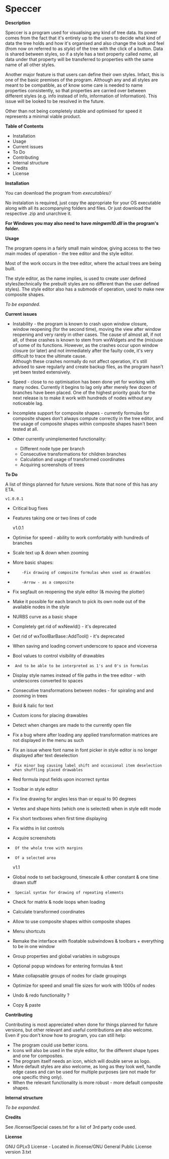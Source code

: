 # Speccer

**Description**

Speccer is a program used for visualising any kind of tree data. Its power comes from the fact that it's entirely up to the users to decide what kind of data the tree holds and how it's organised and also change the look and feel (from now on referred to as *style*) of the tree with the click of a button. Data is shared between styles, so if a style has a text property called *name*, all data under that property will be transferred to properties with the same name of all other styles.

Another major feature is that users can define their own styles. Infact, this is one of the basic premises of the program. Although any and all styles are meant to be compatible, as of know some care is needed to name properties consistently, so that properties are carried over between different styles (e.g. info instead of Info, information of Information). This issue will be looked to be resolved in the future.

Other than not being completely stable and optimised for speed it represents a minimal viable product.

**Table of Contents**

* Installation
* Usage
* Current issues
* To Do
* Contributing
* Internal structure
* Credits
* License

**Installation**

You can download the program from *executables/<your OS>/*

No instalation is required, just copy the appropriate for your OS executable along with all its accompanying folders and files. Or just download the respective .zip and unarchive it.

**For Windows you may also need to have *mingwm10.dll* in the program's folder.**

**Usage**

The program opens in a fairly small main window, giving access to the two main modes of operation - the tree editor and the style editor.

Most of the work occurs in the tree editor, where the actual trees are being built.

The style editor, as the name implies, is used to create user defined styles(technically the prebuilt styles are no different than the user defined styles). The style editor also has a submode of operation, used to make new composite shapes.

*To be expanded.*

**Current issues**

* Instability - the program is known to crash upon window closure, window reopening (for the second time), moving the view after window reopening and very rarely in other cases. The cause of almost all, if not all, of these crashes is known to stem from wxWidgets and the (mis)use of some of its functions. However, as the crashes occur upon window closure (or later) and not immediately after the faulty code, it's very difficult to trace the ultimate cause.<br/>Although these crashes normally do not affect operation, it's still advised to save regularly and create backup files, as the program hasn't yet been tested extensively.

* Speed - close to no optimisation has been done yet for working with many nodes. Currently it begins to lag only after merely few dozen of branches have been placed. One of the highest priority goals for the next release is to make it work with hundreds of nodes without any noticeable lag.

* Incomplete support for composite shapes - currently formulas for composite shapes don't always compute correctly in the tree editor, and the usage of composite shapes within composite shapes hasn't been tested at all.

* Other currently unimplemented functionality:
  * Different node type per branch
  * Consecutive transformations for children branches
  * Calculation and usage of transformed coordinates
  * Acquiring screenshots of trees

**To Do**

A list of things planned for future versions. Note that none of this has any ETA.

    v1.0.0.1
*   Critical bug fixes
*   Features taking one or two lines of code

    v1.0.1
*    Optimise for speed - ability to work comfortably with hundreds of branches
*    Scale text up & down when zooming
*    More basic shapes:
  *         -Fix drawing of composite formulas when used as drawables
  *         -Arrow - as a composite
*    Fix segfault on reopening the style editor (& moving the plotter)
*    Make it possible for each branch to pick its own node out of the available nodes in the style
*    NURBS curve as a basic shape
*    Completely get rid of wxNewId() - it's deprecated
*    Get rid of wxToolBarBase::AddTool() - it's deprecated
*    When saving and loading convert underscore to space and viceversa
*    Bool values to control visibility of drawables
  *      And to be able to be interpreted as 1's and 0's in formulas
*    Display style names instead of file paths in the tree editor - with underscores converted to spaces
*    Consecutive transformations between nodes - for spiraling and and zooming in trees
*    Bold & italic for text
*    Custom icons for placing drawables
*    Detect when changes are made to the currently open file
*    Fix a bug where after loading any applied transformation matrices are not displayed in the menu as such
*    Fix an issue where font name in font picker in style editor is no longer displayed after text deselection
  *      Fix minor bug causing label shift and occasional item deselection when shuffling placed drawables
*    Red formula input fields upon incorrect syntax
*    Toolbar in style editor
*    Fix line drawing for angles less than or equal to 90 degrees
*    Vertex and shape hints (which one is selected) when in style edit mode
*    Fix short textboxes when first time displaying
*    Fix widths in list controls
*    Acquire screenshots
  *      Of the whole tree with margins
  *      Of a selected area

    v1.1
*    Global node to set background, timescale & other constant & one time drawn stuff
  *      Special syntax for drawing of repeating elements
*    Check for matrix & node loops when loading
*    Calculate transformed coordinates
*    Allow to use composite shapes within composite shapes
*    Menu shortcuts
*    Remake the interface with floatable subwindows & toolbars + everything to be in one window
*    Group properties and global variables in subgroups
*    Optional popup windows for entering formulas & text
*    Make collapsable groups of nodes for clade groupings
*    Optimize for speed and small file sizes for work with 1000s of nodes
*    Undo & redo functionality ?
*    Copy & paste

**Contributing**

Contributing is most appreciated when done for things planned for future versions, but other relevant and useful contributions are also welcome. Even if you don't know how to program, you can still help:
* The program could use better icons.
* Icons will also be used in the style editor, for the different shape types and one for composites.
* The program itself needs an icon, which will double serve as logo.
* More default styles are also welcome, as long as they look well, handle edge cases and can be used for multiple purposes (are not made for one specific thing only).
* When the relevant functionality is more robust - more default composite shapes.

**Internal structure**

*To be expanded.*

**Credits**

See /license/Special cases.txt for a list of 3rd party code used.

**License**

GNU GPLv3 License - Located in /license/GNU General Public License version 3.txt
